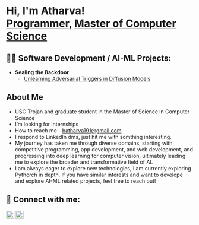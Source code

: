 

<!---
AthArvA-188/AthArvA-188 is a ✨ special ✨ repository because its `README.md` (this file) appears on your GitHub profile.
You can click the Preview link to take a look at your changes.
--->
<h1>Hi, I'm Atharva! <br/><a href="https://github.com/AthArvA-188">Programmer</a>, <a href="https://www.linkedin.com/in/atharva-bhide-">Master of Computer Science </a></h1>

<h2>👨‍💻 Software Development / AI-ML Projects:</h2>

- <b>Sealing the Backdoor</b>
  - [Unlearning Adversarial Triggers in Diffusion Models](https://github.com/AthArvA-188/Sealing-the-Backdoor-Unlearning-Adversarial-Triggers-in-Diffusion-Models)

<h2>About Me</h2>

- USC Trojan and graduate student in the Master of Science in Computer Science
- I’m looking for internships 
- How to reach me - batharva191@gmail.com
- I respond to LinkedIn dms, just hit me with somthing interesting.
- My journey has taken me through diverse domains, starting with competitive programming, app development, and web development, and progressing into deep learning for computer vision, ultimately leading me to explore the broader and transformative field of AI.
- I am always eager to explore new technologies, I am currently exploring Pythorch in depth. If you have similar interests and want to develope and explore AI-ML related projects, feel free to reach out!

<h2> 🤳 Connect with me:</h2>


[<img align="left" alt="JoshMadakor | LinkedIn" width="22px" src="https://cdn.jsdelivr.net/npm/simple-icons@v3/icons/linkedin.svg" />][linkedin]
[<img align="left" alt="JoshMadakor | Instagram" width="22px" src="https://cdn.jsdelivr.net/npm/simple-icons@v3/icons/instagram.svg" />][instagram]

[instagram]: https://www.instagram.com/_atharva_bhide_/
[linkedin]: https://www.linkedin.com/in/atharva-bhide-/

